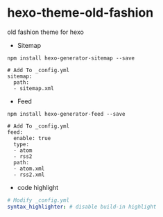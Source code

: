 # hexo-theme-old-fashion

old fashion theme for hexo

- Sitemap

```shell
npm install hexo-generator-sitemap --save

# Add To _config.yml
sitemap:
  path:
  - sitemap.xml
```

- Feed

```shell
npm install hexo-generator-feed --save

# Add To _config.yml
feed:
  enable: true
  type:
  - atom
  - rss2
  path:
  - atom.xml
  - rss2.xml
```

- code highlight

```yaml
# Modify _config.yml
syntax_highlighter: # disable build-in highlight
```
